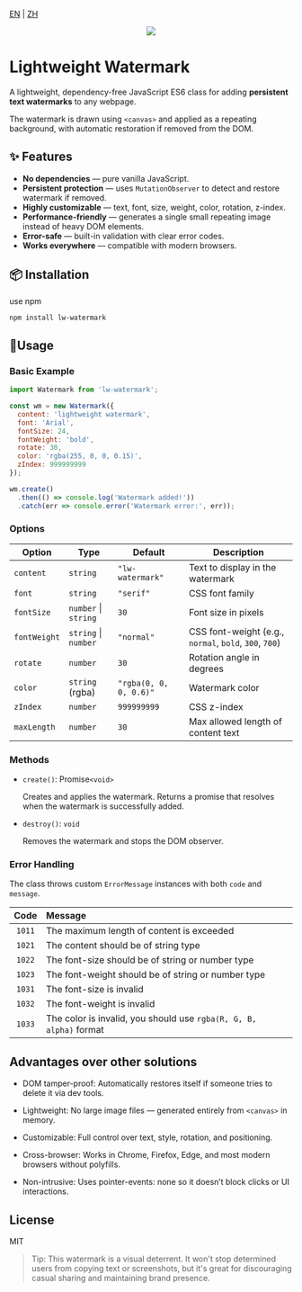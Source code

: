 [EN](https://hotonlion.github.io/lightweight-watermark/) | [ZH](https://hotonlion.github.io/lightweight-watermark/README-ZH.html)



<p align="center">
  <a href="https://hotonlion.github.io/lightweight-watermark/">
    <img src="https://hotonlion.github.io/lightweight-watermark/static/logo.png" />
  </a>
</p>



# Lightweight Watermark

A lightweight, dependency-free JavaScript ES6 class for adding **persistent text watermarks** to any webpage.  

The watermark is drawn using `<canvas>` and applied as a repeating background, with automatic restoration if removed from the DOM.



## ✨ Features

- **No dependencies** — pure vanilla JavaScript.
- **Persistent protection** — uses `MutationObserver` to detect and restore watermark if removed.
- **Highly customizable** — text, font, size, weight, color, rotation, z-index.
- **Performance-friendly** — generates a single small repeating image instead of heavy DOM elements.
- **Error-safe** — built-in validation with clear error codes.
- **Works everywhere** — compatible with modern browsers.




## 📦 Installation

use npm

```bash
npm install lw-watermark
```



## 🚀Usage

### Basic Example

```js
import Watermark from 'lw-watermark';

const wm = new Watermark({
  content: 'lightweight watermark',
  font: 'Arial',
  fontSize: 24,
  fontWeight: 'bold',
  rotate: 30,
  color: 'rgba(255, 0, 0, 0.15)',
  zIndex: 999999999
});

wm.create()
  .then(() => console.log('Watermark added!'))
  .catch(err => console.error('Watermark error:', err));
```



### Options

| Option       | Type               | Default                | Description                                            |
| ------------ | ------------------ | ---------------------- | ------------------------------------------------------ |
| `content`    | `string`           | `"lw-watermark"`       | Text to display in the watermark                       |
| `font`       | `string`           | `"serif"`              | CSS font family                                        |
| `fontSize`   | `number` \| `string` | `30`                   | Font size in pixels                                    |
| `fontWeight` | `string` \| `number` | `"normal"`             | CSS font-weight (e.g., `normal`, `bold`, `300`, `700`) |
| `rotate`     | `number`           | `30`                   | Rotation angle in degrees                              |
| `color`      | `string` (rgba)    | `"rgba(0, 0, 0, 0.6)"` | Watermark color                                        |
| `zIndex`     | `number`           | `999999999`            | CSS z-index                                            |
| `maxLength`  | `number`           | `30`                   | Max allowed length of content text                     |



### Methods

- `create()`: Promise`<void>`

  Creates and applies the watermark.
  Returns a promise that resolves when the watermark is successfully added.

- `destroy()`: `void`

  Removes the watermark and stops the DOM observer.



### Error Handling

The class throws custom `ErrorMessage` instances with both `code` and `message`.

|  Code  | Message                                                      |
| :----: | :----------------------------------------------------------- |
| `1011` | The maximum length of content is exceeded                    |
| `1021` | The content should be of string type                         |
| `1022` | The font-size should be of string or number type             |
| `1023` | The font-weight should be of string or number type           |
| `1031` | The font-size is invalid                                     |
| `1032` | The font-weight is invalid                                   |
| `1033` | The color is invalid, you should use `rgba(R, G, B, alpha)` format |



## Advantages over other solutions

- DOM tamper-proof: Automatically restores itself if someone tries to delete it via dev tools.

- Lightweight: No large image files — generated entirely from `<canvas>` in memory.

- Customizable: Full control over text, style, rotation, and positioning.

- Cross-browser: Works in Chrome, Firefox, Edge, and most modern browsers without polyfills.

- Non-intrusive: Uses pointer-events: none so it doesn’t block clicks or UI interactions.



## License

MIT

> Tip: This watermark is a visual deterrent. It won't stop determined users from copying text or screenshots, but it's great for discouraging casual sharing and maintaining brand presence.

